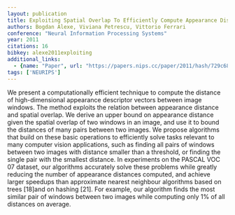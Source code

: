 ```yaml
---
layout: publication
title: Exploiting Spatial Overlap To Efficiently Compute Appearance Distances Between Image Windows
authors: Bogdan Alexe, Viviana Petrescu, Vittorio Ferrari
conference: "Neural Information Processing Systems"
year: 2011
citations: 16
bibkey: alexe2011exploiting
additional_links:
  - {name: "Paper", url: "https://papers.nips.cc/paper/2011/hash/729c68884bd359ade15d5f163166738a-Abstract.html"}
tags: ['NEURIPS']
---
```

We present a computationally efficient technique to compute the distance of high-dimensional appearance descriptor vectors between image windows.  The method exploits the relation between appearance distance and spatial overlap.  We derive an upper bound on appearance distance given the spatial overlap of two windows in an image,  and use it to bound the distances of many pairs between two images.  We propose algorithms that build on these basic operations to efficiently solve tasks relevant to many computer vision applications, such as finding all pairs of windows between two images with distance smaller than a threshold,  or finding the single pair with the smallest distance. In experiments on the PASCAL VOC 07 dataset, our algorithms accurately solve these problems while greatly reducing the number of appearance distances computed, and achieve larger speedups than approximate nearest neighbour algorithms based on trees [18]and on hashing [21].    For example, our algorithm finds the most similar pair of windows between two images while computing only 1% of all distances on average.
